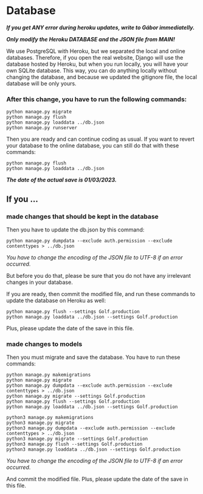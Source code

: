# Database

***If you get ANY error during heroku updates, write to Gábor immediatelly.***

***Only modify the Heroku DATABASE and the JSON file from MAIN!***

We use PostgreSQL with Heroku, but we separated the local and online databases. Therefore, if you open the real website, Django will use the database hosted by Heroku, but when you run locally, you will have your own SQLite database. This way, you can do anything locally without changing the database, and because we updated the gitignore file, the local database will be only yours.

### After this change, you have to run the following commands:

```
python manage.py migrate
python manage.py flush
python manage.py loaddata ../db.json
python manage.py runserver
```

Then you are ready and can continue coding as usual. If you want to revert your database to the online database, you can still do that with these commands:

```
python manage.py flush
python manage.py loaddata ../db.json
```

***The date of the actual save is 01/03/2023.***


## If you ...

### made changes that should be kept in the database

Then you have to update the db.json by this command:

```
python manage.py dumpdata --exclude auth.permission --exclude contenttypes > ../db.json
```

*You have to change the encoding of the JSON file to UTF-8 if an error occurred.*

But before you do that, please be sure that you do not have any irrelevant changes in your database.

If you are ready, then commit the modified file, and run these commands to update the database on Heroku as well:

```
python manage.py flush --settings Golf.production
python manage.py loaddata ../db.json --settings Golf.production
```

Plus, please update the date of the save in this file.

### made changes to models

Then you must migrate and save the database. You have to run these commands:

```
python manage.py makemigrations
python manage.py migrate
python manage.py dumpdata --exclude auth.permission --exclude contenttypes > ../db.json
python manage.py migrate --settings Golf.production
python manage.py flush --settings Golf.production
python manage.py loaddata ../db.json --settings Golf.production
```

```
python3 manage.py makemigrations
python3 manage.py migrate
python3 manage.py dumpdata --exclude auth.permission --exclude contenttypes > ../db.json
python3 manage.py migrate --settings Golf.production
python3 manage.py flush --settings Golf.production
python3 manage.py loaddata ../db.json --settings Golf.production
```

*You have to change the encoding of the JSON file to UTF-8 if an error occurred.*

And commit the modified file. Plus, please update the date of the save in this file.
